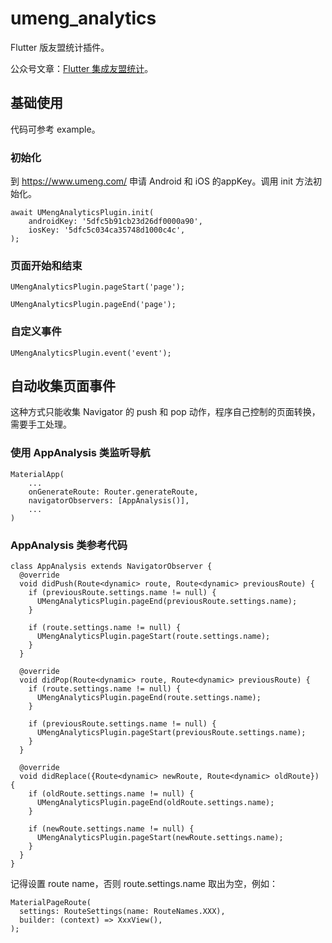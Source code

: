 # umeng_analytics

Flutter 版友盟统计插件。

公众号文章：[Flutter 集成友盟统计](https://mp.weixin.qq.com/s/2kkx09OhBO4bgclPqrVWNA)。

## 基础使用

代码可参考 example。

### 初始化

到 https://www.umeng.com/ 申请 Android 和 iOS 的appKey。调用 init 方法初始化。

```
await UMengAnalyticsPlugin.init(
    androidKey: '5dfc5b91cb23d26df0000a90',
    iosKey: '5dfc5c034ca35748d1000c4c',
);
```

### 页面开始和结束
```
UMengAnalyticsPlugin.pageStart('page');
```

```
UMengAnalyticsPlugin.pageEnd('page');
```

### 自定义事件

```
UMengAnalyticsPlugin.event('event');
```

## 自动收集页面事件

这种方式只能收集 Navigator 的 push 和 pop 动作，程序自己控制的页面转换，需要手工处理。

### 使用 AppAnalysis 类监听导航

```
MaterialApp(
    ...
    onGenerateRoute: Router.generateRoute,
    navigatorObservers: [AppAnalysis()],
    ...
)
```

### AppAnalysis 类参考代码
```
class AppAnalysis extends NavigatorObserver {
  @override
  void didPush(Route<dynamic> route, Route<dynamic> previousRoute) {
    if (previousRoute.settings.name != null) {
      UMengAnalyticsPlugin.pageEnd(previousRoute.settings.name);
    }

    if (route.settings.name != null) {
      UMengAnalyticsPlugin.pageStart(route.settings.name);
    }
  }

  @override
  void didPop(Route<dynamic> route, Route<dynamic> previousRoute) {
    if (route.settings.name != null) {
      UMengAnalyticsPlugin.pageEnd(route.settings.name);
    }

    if (previousRoute.settings.name != null) {
      UMengAnalyticsPlugin.pageStart(previousRoute.settings.name);
    }
  }

  @override
  void didReplace({Route<dynamic> newRoute, Route<dynamic> oldRoute}) {
    if (oldRoute.settings.name != null) {
      UMengAnalyticsPlugin.pageEnd(oldRoute.settings.name);
    }
    
    if (newRoute.settings.name != null) {
      UMengAnalyticsPlugin.pageStart(newRoute.settings.name);
    }
  }
}
```

记得设置 route name，否则 route.settings.name 取出为空，例如：
```
MaterialPageRoute(
  settings: RouteSettings(name: RouteNames.XXX),
  builder: (context) => XxxView(),
);
```
